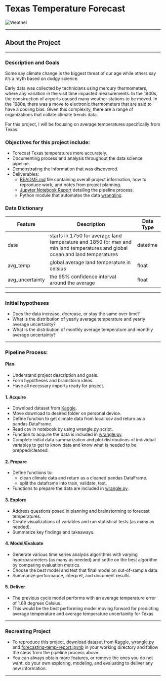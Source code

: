 # Texas Temperature Forecast
![Weather](https://theyorkshiresociety.org/wp-content/uploads/2021/03/texas-flag-header-1080x675.jpg)
****

## About the Project

****

### Description and Goals

Some say climate change is the biggest threat of our age while others say it’s a myth based on dodgy science.

Early data was collected by technicians using mercury thermometers, where any variation in the visit time impacted measurements. In the 1940s, the construction of airports caused many weather stations to be moved. In the 1980s, there was a move to electronic thermometers that are said to have a cooling bias. Given this complexity, there are a range of organizations that collate climate trends data.

For this project, I will be focusing on average temperatures specifically from Texas.


### Objectives for this project include:
- Forecast Texas temperatures more accurately.
- Documenting process and analysis throughout the data science pipeline.
- Demonstrating the information that was discovered.
- Deliverables:
    - [README.md](https://github.com/aliciag92/time-series-analysis/blob/main/README.md) file containing overall project information, how to reproduce work, and notes from project planning.
    - [Jupyter Notebook Report](https://github.com/aliciag92/time-series-analysis/blob/main/forecasting-temp-report.ipynb) detailing the pipeline process.
    - Python module that automates the data [wrangling](https://github.com/aliciag92/time-series-analysis/blob/main/wrangle.py).

### Data Dictionary

Feature      | Description   | Data Type
------------ | ------------- | ------------
date | starts in 1750 for average land temperature and 1850 for max and min land temperatures and global ocean and land temperatures  | datetime
avg_temp | global average land temperature in celsius | float
avg_uncertainty | the 95% confidence interval around the average | float

**** 

### Initial hypotheses
- Does the data increase, decrease, or stay the same over time?
- What is the distribution of yearly average temperature and yearly average uncertainty?
- What is the distribution of monthly average temperature and monthly average uncertainty?


****

### Pipeline Process:

#### Plan
- Understand project description and goals. 
- Form hypotheses and brainstorm ideas.
- Have all necessary imports ready for project.


#### 1. Acquire
- Download dataset from [Kaggle](https://www.kaggle.com/berkeleyearth/climate-change-earth-surface-temperature-data?select=GlobalLandTemperaturesByState.csv).
- Move download to desired folder on personal device.
- Define function to get climate data from local csv and return as a pandas DataFrame.
- Read csv in notebook by using wrangle.py script.
- Function to acquire the data is included in [wrangle.py](https://github.com/aliciag92/time-series-analysis/blob/main/wrangle.py).
- Complete initial data summarization and plot distributions of individual variables to get to know data and know what is needed to be prepped/cleaned.

#### 2. Prepare
- Define functions to:
    - clean climate data and return as a cleaned pandas DataFrame.
    - split the dataframe into train, validate, test.
- Functions to prepare the data are included in [wrangle.py](https://github.com/aliciag92/time-series-analysis/blob/main/wrangle.py).

#### 3. Explore
- Address questions posed in planning and brainstorming to forecast temperatures.
- Create visualizations of variables and run statistical tests (as many as needed).
- Summarize key findings and takeaways.

#### 4. Model/Evaluate
- Generate various time series analysis algorithms with varying hyperparameters (as many as needed) and settle on the best algorithm by comparing evaluation metrics.
- Choose the best model and test that final model on out-of-sample data.
- Summarize performance, interpret, and document results.

#### 5. Deliver
- The previous cycle model performs with an average temperature error of 1.68 degrees Celsius.
- This would be the best performing model moving forward for predicting average temperature and average temperature uncertainity for Texas


****

### Recreating Project
- To reproduce this project, download dataset from Kaggle, [wrangle.py](https://github.com/aliciag92/time-series-analysis/blob/main/wrangle.py) and [forecasting-temp-report.ipynb](https://github.com/aliciag92/time-series-analysis/blob/main/forecasting-temp-report.ipynb) in your working directory and follow the steps from the pipeline process above.
- You can always obtain more features, or remove the ones you do not want, do your own exploring, modeling, and evaluating to deliver any new information.

****
